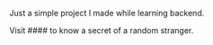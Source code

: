 Just a simple project I made while learning backend.

Visit #### to know a secret of a random stranger.
